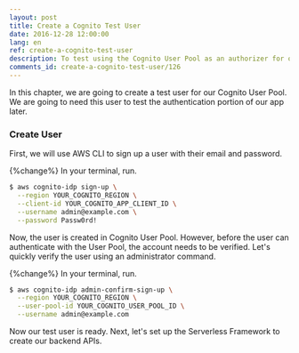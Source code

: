 ```yaml
---
layout: post
title: Create a Cognito Test User
date: 2016-12-28 12:00:00
lang: en
ref: create-a-cognito-test-user
description: To test using the Cognito User Pool as an authorizer for our serverless API backend, we are going to create a test user. We can create a user from the AWS CLI using the aws cognito-idp sign-up and admin-confirm-sign-up command.
comments_id: create-a-cognito-test-user/126
---
```


In this chapter, we are going to create a test user for our Cognito User Pool. We are going to need this user to test the authentication portion of our app later.

### Create User

First, we will use AWS CLI to sign up a user with their email and password.

{%change%} In your terminal, run.

``` bash
$ aws cognito-idp sign-up \
  --region YOUR_COGNITO_REGION \
  --client-id YOUR_COGNITO_APP_CLIENT_ID \
  --username admin@example.com \
  --password Passw0rd!
```

Now, the user is created in Cognito User Pool. However, before the user can authenticate with the User Pool, the account needs to be verified. Let's quickly verify the user using an administrator command.

{%change%} In your terminal, run.

``` bash
$ aws cognito-idp admin-confirm-sign-up \
  --region YOUR_COGNITO_REGION \
  --user-pool-id YOUR_COGNITO_USER_POOL_ID \
  --username admin@example.com
```

Now our test user is ready. Next, let's set up the Serverless Framework to create our backend APIs.
